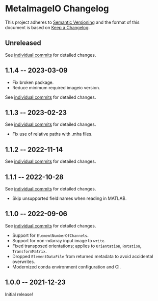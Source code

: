 # MetaImageIO Changelog

This project adheres to [Semantic Versioning](http://semver.org/spec/v2.0.0.html)
and the format of this document is based on [Keep a Changelog](http://keepachangelog.com/en/1.0.0/).

## Unreleased

See [individual commits](https://github.com/auneri/metaimageio/compare/v1.1.4...main) for detailed changes.

## 1.1.4 -- 2023-03-09

* Fix broken package.
* Reduce minimum required imageio version.

See [individual commits](https://github.com/auneri/metaimageio/compare/v1.1.3...v1.1.4) for detailed changes.

## 1.1.3 -- 2023-02-23

See [individual commits](https://github.com/auneri/metaimageio/compare/v1.1.2...v1.1.3) for detailed changes.

* Fix use of relative paths with .mha files.

## 1.1.2 -- 2022-11-14

See [individual commits](https://github.com/auneri/metaimageio/compare/v1.1.1...v1.1.2) for detailed changes.

## 1.1.1 -- 2022-10-28

See [individual commits](https://github.com/auneri/metaimageio/compare/v1.1.0...v1.1.1) for detailed changes.

* Skip unsupported field names when reading in MATLAB.

## 1.1.0 -- 2022-09-06

See [individual commits](https://github.com/auneri/metaimageio/compare/v1.0.0...v1.1.0) for detailed changes.

* Support for `ElementNumberOfChannels`.
* Support for non-ndarray input image to `write`.
* Fixed transposed orientations; applies to `Orientation`, `Rotation`, `TransformMatrix`.
* Dropped `ElementDataFile` from returned metadata to avoid accidental overwrites.
* Modernized conda environment configuration and CI.

## 1.0.0 -- 2021-12-23

Initial release!

